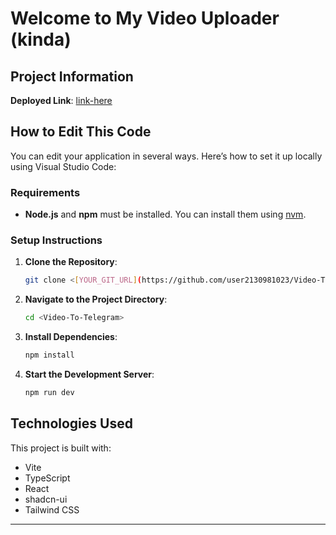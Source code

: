 

# Welcome to My Video Uploader (kinda)

## Project Information

**Deployed Link**: [link-here](link-here)

## How to Edit This Code

You can edit your application in several ways. Here’s how to set it up locally using Visual Studio Code:

### Requirements

- **Node.js** and **npm** must be installed. You can install them using [nvm](https://github.com/nvm-sh/nvm#installing-and-updating).

### Setup Instructions

1. **Clone the Repository**:
   ```sh
   git clone <[YOUR_GIT_URL](https://github.com/user2130981023/Video-To-Telegram)>
   ```

2. **Navigate to the Project Directory**:
   ```sh
   cd <Video-To-Telegram>
   ```

3. **Install Dependencies**:
   ```sh
   npm install 
   ```

4. **Start the Development Server**:
   ```sh
   npm run dev
   ```

## Technologies Used

This project is built with:

- Vite
- TypeScript
- React
- shadcn-ui
- Tailwind CSS

---

